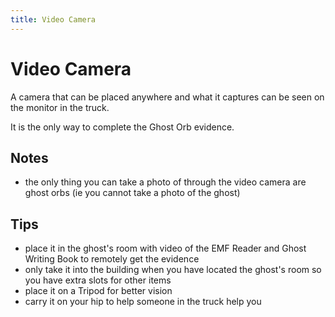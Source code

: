 ```yaml
---
title: Video Camera
---
```


# Video Camera

A camera that can be placed anywhere and what it captures can be seen on the monitor in the truck.

It is the only way to complete the Ghost Orb evidence.

## Notes

- the only thing you can take a photo of through the video camera are ghost orbs (ie you cannot take a photo of the ghost)

## Tips

- place it in the ghost's room with video of the EMF Reader and Ghost Writing Book to remotely get the evidence
- only take it into the building when you have located the ghost's room so you have extra slots for other items
- place it on a Tripod for better vision
- carry it on your hip to help someone in the truck help you
